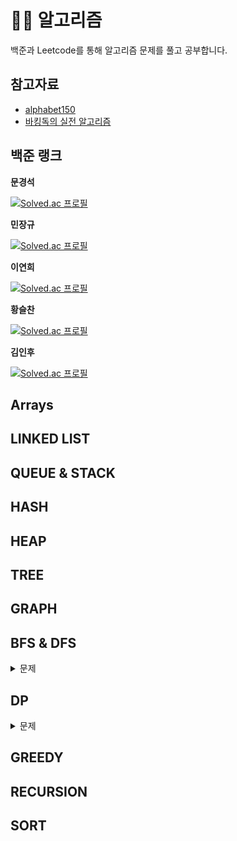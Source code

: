 # 🧙‍♀️ 알고리즘

백준과 Leetcode를 통해 알고리즘 문제를 풀고 공부합니다.

## 참고자료 
  - [alphabet150](https://alphabet150.com/)
  - [바킹독의 실전 알고리즘](https://github.com/encrypted-def/basic-algo-lecture/blob/master/workbook.md)

## 백준 랭크

**문경석**

[![Solved.ac
프로필](http://mazassumnida.wtf/api/v2/generate_badge?boj=mks0705)](https://solved.ac/mks0705)

**민장규**

[![Solved.ac
프로필](http://mazassumnida.wtf/api/v2/generate_badge?boj=alswkdrb1)](https://solved.ac/alswkdrb1)

**이연희**

[![Solved.ac
프로필](http://mazassumnida.wtf/api/v2/generate_badge?boj=lyh951212)](https://solved.ac/lyh951212)

**황슬찬**

[![Solved.ac
프로필](http://mazassumnida.wtf/api/v2/generate_badge?boj=seulchan)](https://solved.ac/seulchan)

**김인후**

[![Solved.ac
프로필](http://mazassumnida.wtf/api/v2/generate_badge?boj=itstimi)](https://solved.ac/itstimi)

## Arrays

## LINKED LIST

## QUEUE & STACK

## HASH

## HEAP

## TREE

## GRAPH

## BFS & DFS

<details>
<summary> 문제 </summary>

- [유기농 배추](https://www.acmicpc.net/problem/1012)
  - [슬찬](bfs_dfs/baekjoon_1012/chan_1012.py)
  - [장규](bfs_dfs/baekjoon_1012/min_1012.cpp)
  - [연희](bfs_dfs/baekjoon_1012/yeonhee_1012.py)
  - [경석](bfs_dfs/baekjoon_1012/moon_1012.java)

- [Find All Possible Recipes from Given Supplies](https://leetcode.com/problems/find-all-possible-recipes-from-given-supplies/)
  - [슬찬](bfs_dfs/leet_2115/chan_2115.py)
  - [장규](bfs_dfs/leet_2115/min_2115.cpp)
  - [연희](bfs_dfs/leet_2115/yeonhee_2115.py)
  - [경석](bfs_dfs/leet_2115/moon_2115.java)

- [불!](https://www.acmicpc.net/problem/4179)
  - [슬찬](bfs_dfs/baekjoon_4179/chan_4179.py)
  - [장규]()
  - [연희]()
  - [경석]()

- [Most Stones Removed with Same Row or Column](https://leetcode.com/problems/most-stones-removed-with-same-row-or-column/)
  - [슬찬](bfs_dfs/leet_947/chan_947.py)
  - [장규]()
  - [연희]()
  - [경석]()

- [미로 탐색](https://www.acmicpc.net/problem/2178)
  - [슬찬](bfs_dfs/baekjoon_2178/chan_2178.py)
  - [장규]()
  - [연희]()
  - [경석]()

- [그림](https://www.acmicpc.net/problem/1926)
  - [슬찬](bfs_dfs/baekjoon_1926/chan_1926.py)
  - [장규]()
  - [연희]()
  - [경석]()
</details>

## DP

<details>
<summary> 문제 </summary>

- [피보나치 함수](https://www.acmicpc.net/problem/1003)
  - [슬찬](dp/baekjoon_1003/chan_1003.java)
  - [장규]()
  - [연희]()
  - [경석]()

- [정수 삼각형](https://www.acmicpc.net/problem/1932)
  - [슬찬](dp/baekjoon_1932/chan_1932.java)
  - [장규]()
  - [연희]()
  - [경석]()

</details>

## GREEDY

## RECURSION

## SORT
